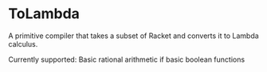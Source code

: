 # ToLambda
A primitive compiler that takes a subset of Racket and converts it to Lambda calculus. 

Currently supported:
Basic rational arithmetic
if
basic boolean functions
